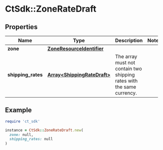 # CtSdk::ZoneRateDraft

## Properties

| Name | Type | Description | Notes |
| ---- | ---- | ----------- | ----- |
| **zone** | [**ZoneResourceIdentifier**](ZoneResourceIdentifier.md) |  |  |
| **shipping_rates** | [**Array&lt;ShippingRateDraft&gt;**](ShippingRateDraft.md) | The array must not contain two shipping rates with the same currency. |  |

## Example

```ruby
require 'ct_sdk'

instance = CtSdk::ZoneRateDraft.new(
  zone: null,
  shipping_rates: null
)
```

